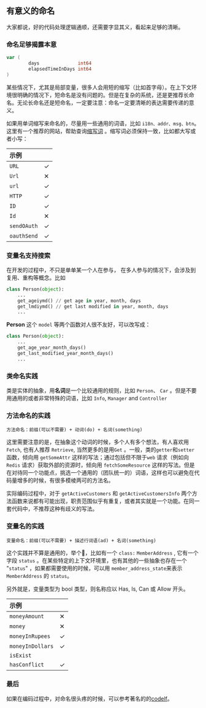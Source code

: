 ## 有意义的命名

大家都说，好的代码处理逻辑通顺，还需要字显其义，看起来足够的清晰。

### 命名足够揭露本意

``` go
var (
        days              int64 
        elapsedTimeInDays int64
)
```

某些情况下，尤其是局部变量，很多人会用短的缩写（比如首字母）。在上下文环境很明确的情况下，短命名是没有问题的。但是在复杂的系统，还是更推荐长命名。无论长命名还是短命名，一定要注意：命名一定要清晰的表达需要传递的意义。

如果用单词缩写来命名的，尽量用一些通用的词语，比如 `i18n、addr、msg、btn`。这里有一个推荐的网站，帮助查询[缩写词](https://www.abbreviations.com/) 。缩写词必须保持一致，比如都大写或者小写：

| 示例        |      |
| :---------- | :--- |
| `URL`       | ✓    |
| `Url`       | ✕    |
| `url`       | ✓    |
| `HTTP`      | ✓    |
| `ID`        | ✓    |
| `Id`        | ✕    |
| `sendOAuth` | ✓    |
| `oauthSend` | ✓    |

### 变量名支持搜索

在开发的过程中，不只是单单某一个人在参与， 在多人参与的情况下，会涉及到复用、重构等概念。比如

``` py
class Person(object):
    ...
    get_ageiymd() // get age in year, month, days
    get_lmdiymd() // get last modified in year, month, days
    ...
```

**Person** 这个 `model` 等两个函数对人很不友好，可以改写成：

``` py
class Person(object):
    ...
    get_age_year_month_days()
    get_last_modified_year_month_days()
    ...
```

### 类命名实践

类是实体的抽象，用**名词**是一个比较通用的规则，比如 `Person`、 `Car` 。但是不要用通用的或者非常特殊的词语，比如 `Info`, `Manager` and `Controller` 

### 方法命名的实践

`方法命名：前缀(可以不需要) + 动词(do) + 名词(something)`

这里需要注意的是，在抽象这个动词的时候，多个人有多个想法，有人喜欢用 `Fetch`, 也有人推荐 `Retrieve`, 当然更多的是用`Get` 。一般，类的`getter`和`setter`函数，倾向用 `getSomeAttr` 这样的写法；通过包括但不限于`web` 请求（例如向 `Redis` 请求）获取外部的资源时，倾向用 `fetchSomeResource` 这样的写法。但是在对待同一个功能点，挑选一个通用的（团队统一的）词语，这样也可以避免在代码量增多的时候，有很多模棱两可的方法名。

实际编码过程中，对于 `getActiveCustomers` 和 `getActiveCustomersInfo` 两个方法函数来说都有可能出现，职责范围似乎有重复，或者其实就是一个功能。在同一套代码中，不推荐这种有歧义的写法。

### 变量名的实践

`变量命名：前缀(可以不需要) + 描述行词语(ad) + 名词(something)`

这个实践并不算是通用的，举个🌰，比如有一个 `class:` `MemberAddress` , 它有一个字段 `status` 。在某些特定的上下文环境里，也有其他的一些抽象也存在一个 "`status`" ，如果都需要使用的时候，可以用 `member_address_state`来表示 `MemberAddress` 的 `status`。

另外就是，变量类型为 bool 类型，则名称应以 Has, Is, Can 或 Allow 开头。

| 示例             |      |
| :--------------- | :--- |
| `moneyAmount`    | ✕    |
| `money`          | ✕    |
| `moneyInRupees`  | ✓    |
| `moneyInDollars` | ✓    |
| `isExist`        |      |
| `hasConflict`    | ✓    |

### 最后

如果在编码过程中，对命名很头疼的时候，可以参考著名的的[codelf](https://unbug.github.io/codelf/)。
